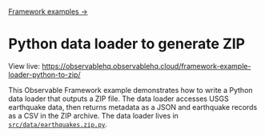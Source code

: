 [Framework examples →](../)

# Python data loader to generate ZIP

View live: <https://observablehq.observablehq.cloud/framework-example-loader-python-to-zip/>

This Observable Framework example demonstrates how to write a Python data loader that outputs a ZIP file. The data loader accesses USGS earthquake data, then returns metadata as a JSON and earthquake records as a CSV in the ZIP archive. The data loader lives in [`src/data/earthquakes.zip.py`](./src/data/earthquakes.zip.py).
